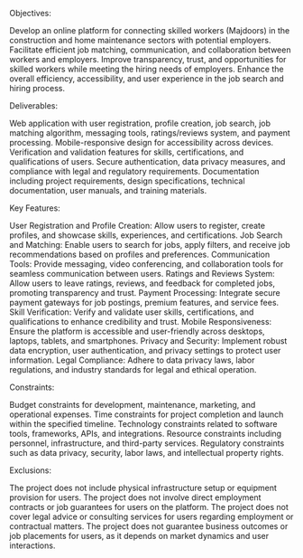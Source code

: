 Objectives:

Develop an online platform for connecting skilled workers (Majdoors) in the construction and home maintenance sectors with potential employers.
Facilitate efficient job matching, communication, and collaboration between workers and employers.
Improve transparency, trust, and opportunities for skilled workers while meeting the hiring needs of employers.
Enhance the overall efficiency, accessibility, and user experience in the job search and hiring process.

Deliverables:

Web application with user registration, profile creation, job search, job matching algorithm, messaging tools, ratings/reviews system, and payment processing.
Mobile-responsive design for accessibility across devices.
Verification and validation features for skills, certifications, and qualifications of users.
Secure authentication, data privacy measures, and compliance with legal and regulatory requirements.
Documentation including project requirements, design specifications, technical documentation, user manuals, and training materials.

Key Features:

User Registration and Profile Creation: Allow users to register, create profiles, and showcase skills, experiences, and certifications.
Job Search and Matching: Enable users to search for jobs, apply filters, and receive job recommendations based on profiles and preferences.
Communication Tools: Provide messaging, video conferencing, and collaboration tools for seamless communication between users.
Ratings and Reviews System: Allow users to leave ratings, reviews, and feedback for completed jobs, promoting transparency and trust.
Payment Processing: Integrate secure payment gateways for job postings, premium features, and service fees.
Skill Verification: Verify and validate user skills, certifications, and qualifications to enhance credibility and trust.
Mobile Responsiveness: Ensure the platform is accessible and user-friendly across desktops, laptops, tablets, and smartphones.
Privacy and Security: Implement robust data encryption, user authentication, and privacy settings to protect user information.
Legal Compliance: Adhere to data privacy laws, labor regulations, and industry standards for legal and ethical operation.

Constraints:

Budget constraints for development, maintenance, marketing, and operational expenses.
Time constraints for project completion and launch within the specified timeline.
Technology constraints related to software tools, frameworks, APIs, and integrations.
Resource constraints including personnel, infrastructure, and third-party services.
Regulatory constraints such as data privacy, security, labor laws, and intellectual property rights.

Exclusions:

The project does not include physical infrastructure setup or equipment provision for users.
The project does not involve direct employment contracts or job guarantees for users on the platform.
The project does not cover legal advice or consulting services for users regarding employment or contractual matters.
The project does not guarantee business outcomes or job placements for users, as it depends on market dynamics and user interactions.
